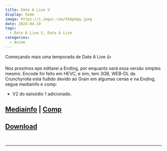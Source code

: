 ```yaml
---
title: Date A Live V
display: home
image: https://i.imgur.com/X5Apmqq.jpeg
date: 2024-04-10
tags:
  - Date A Live V, Date A Live
categories:
  - Anime
---
```


Começando mais uma temporada de Date A Live 👍

Nos proximos eps editarei a Ending, por enquanto será essa versão simples mesmo.
Encode foi feito em HEVC, e sim, tem 3GB, WEB-DL da Crunchyrolla está fudido devido ao Grain em algumas cenas e na Ending, segue mediainfo e comp:

* V2 do episódio 1 adicionado.
    
## [Mediainfo](https://bin.disroot.org/?58b785256b4dad91#5r4Qr6KkLDuuEJ2d1uNLrEjNqJ2Ubr8Taqqf2LCCyAKC) | [Comp](https://slow.pics/c/AqpFyLhI)

## **[Download](https://cloud.yami-s.com/0:/[Yami]%20Date%20A%20Live%20V%20(WEB%201080p%20HEVC%20AAC)/)**

<br><hr><br>
<Disqus/>
